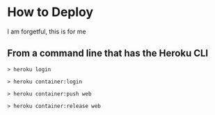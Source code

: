 # How to Deploy

I am forgetful, this is for me

## From a command line that has the Heroku CLI

`> heroku login`

`> heroku container:login`

`> heroku container:push web`

`> heroku container:release web`
